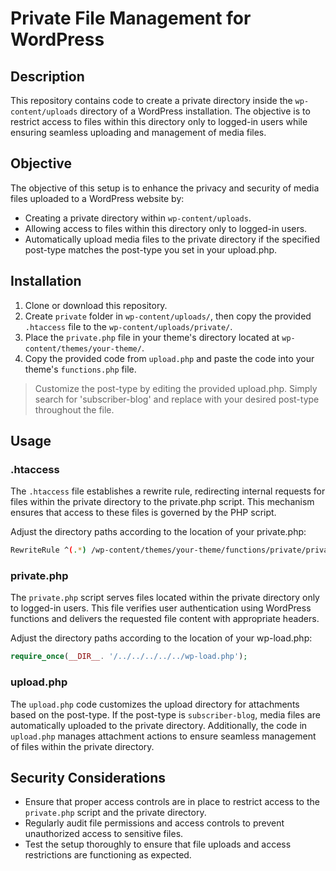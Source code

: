 # Private File Management for WordPress

## Description

This repository contains code to create a private directory inside the `wp-content/uploads` directory of a WordPress installation. The objective is to restrict access to files within this directory only to logged-in users while ensuring seamless uploading and management of media files.

## Objective

The objective of this setup is to enhance the privacy and security of media files uploaded to a WordPress website by:

- Creating a private directory within `wp-content/uploads`.
- Allowing access to files within this directory only to logged-in users.
- Automatically upload media files to the private directory if the specified post-type matches the post-type you set in your upload.php.

## Installation

1. Clone or download this repository.
2. Create `private` folder in `wp-content/uploads/`, then copy the provided `.htaccess` file to the `wp-content/uploads/private/`.
3. Place the `private.php` file in your theme's directory located at `wp-content/themes/your-theme/`.
4. Copy the provided code from `upload.php` and paste the code into your theme's `functions.php` file.

> Customize the post-type by editing the provided upload.php. Simply search for 'subscriber-blog' and replace with your desired post-type throughout the file.

## Usage

### .htaccess

The `.htaccess` file establishes a rewrite rule, redirecting internal requests for files within the private directory to the private.php script. This mechanism ensures that access to these files is governed by the PHP script.
    
Adjust the directory paths according to the location of your private.php:

```bash
RewriteRule ^(.*) /wp-content/themes/your-theme/functions/private/private.php?f=$1 [L]
```

### private.php

The `private.php` script serves files located within the private directory only to logged-in users. This file verifies user authentication using WordPress functions and delivers the requested file content with appropriate headers.
    
Adjust the directory paths according to the location of your wp-load.php:

```php
require_once(__DIR__. '/../../../../../wp-load.php');
```

### upload.php

The `upload.php` code customizes the upload directory for attachments based on the post-type. If the post-type is `subscriber-blog`, media files are automatically uploaded to the private directory. Additionally, the code in `upload.php` manages attachment actions to ensure seamless management of files within the private directory.

## Security Considerations

- Ensure that proper access controls are in place to restrict access to the `private.php` script and the private directory.
- Regularly audit file permissions and access controls to prevent unauthorized access to sensitive files.
- Test the setup thoroughly to ensure that file uploads and access restrictions are functioning as expected.
